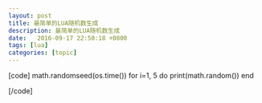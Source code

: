 ```yaml
---
layout: post
title: 最简单的LUA随机数生成
description: 最简单的LUA随机数生成
date:   2016-09-17 22:50:18 +0800 
tags: [lua]
categories: [topic]
---
```

[code]
math.randomseed(os.time())
for i=1, 5 do
 print(math.random())
end

[/code]
